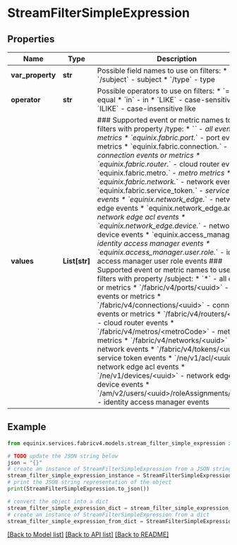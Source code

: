 # StreamFilterSimpleExpression


## Properties

Name | Type | Description | Notes
------------ | ------------- | ------------- | -------------
**var_property** | **str** | Possible field names to use on filters:  * &#x60;/subject&#x60; - subject  * &#x60;/type&#x60; - type  | [optional] 
**operator** | **str** | Possible operators to use on filters:  * &#x60;&#x3D;&#x60; - equal  * &#x60;in&#x60; - in  * &#x60;LIKE&#x60; - case-sensitive like  * &#x60;ILIKE&#x60; - case-insensitive like  | [optional] 
**values** | **List[str]** | ### Supported event or metric names to use on filters with property /type:   * &#x60;*&#x60; - all events or metrics   * &#x60;equinix.fabric.port.*&#x60; - port events or metrics   * &#x60;equinix.fabric.connection.*&#x60; - connection events or metrics   * &#x60;equinix.fabric.router.*&#x60; - cloud router events   * &#x60;equinix.fabric.metro.*&#x60; - metro metrics   * &#x60;equinix.fabric.network.*&#x60; - network events   * &#x60;equinix.fabric.service_token.*&#x60; - service token events   * &#x60;equinix.network_edge.*&#x60; - network edge events   * &#x60;equinix.network_edge.acl.*&#x60; - network edge acl events   * &#x60;equinix.network_edge.device.*&#x60; - network edge device events   * &#x60;equinix.access_manager.*&#x60; - identity access manager events   * &#x60;equinix.access_manager.user.role.*&#x60; - identity access manager user role events ### Supported event or metric names to use on filters with property /subject:   * &#x60;*&#x60; - all events or metrics   * &#x60;/fabric/v4/ports/&lt;uuid&gt;&#x60; - port events or metrics   * &#x60;/fabric/v4/connections/&lt;uuid&gt;&#x60; - connection events or metrics   * &#x60;/fabric/v4/routers/&lt;uuid&gt;&#x60; - cloud router events   * &#x60;/fabric/v4/metros/&lt;metroCode&gt;&#x60; - metro metrics   * &#x60;/fabric/v4/networks/&lt;uuid&gt;&#x60; - network events   * &#x60;/fabric/v4/tokens/&lt;uuid&gt;&#x60; - service token events   * &#x60;/ne/v1/acl/&lt;uuid&gt;&#x60; - network edge acl events   * &#x60;/ne/v1/devices/&lt;uuid&gt;&#x60; - network edge device events   * &#x60;/am/v2/users/&lt;uuid&gt;/roleAssignments/&lt;uuid&gt;&#x60; - identity access manager events  | [optional] 

## Example

```python
from equinix.services.fabricv4.models.stream_filter_simple_expression import StreamFilterSimpleExpression

# TODO update the JSON string below
json = "{}"
# create an instance of StreamFilterSimpleExpression from a JSON string
stream_filter_simple_expression_instance = StreamFilterSimpleExpression.from_json(json)
# print the JSON string representation of the object
print(StreamFilterSimpleExpression.to_json())

# convert the object into a dict
stream_filter_simple_expression_dict = stream_filter_simple_expression_instance.to_dict()
# create an instance of StreamFilterSimpleExpression from a dict
stream_filter_simple_expression_from_dict = StreamFilterSimpleExpression.from_dict(stream_filter_simple_expression_dict)
```
[[Back to Model list]](../README.md#documentation-for-models) [[Back to API list]](../README.md#documentation-for-api-endpoints) [[Back to README]](../README.md)


